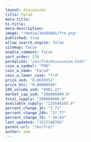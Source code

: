 ```yaml
---
layout: discussion
title: Farad
meta-title: 
h1-title: 
meta-description: 
image: "/media/16404865/frd.png"
published: true
allow_search_engine: false
sitemap: false
enable_comment: false
sort_order: 538
permalink: "/en/frd/discussion.html"
coin_a_symbol: "FRD"
coin_a_name: "Farad"
coin_a_lower_case: "frd"
price_usd: "0.0639351"
price_btc: "0.00000544"
24h_volume_usd: "6961.22"
market_cap_usd: "200000000.0"
total_supply: "200000000.0"
available_supply: "135644265.0"
percent_change_1h: "3.71"
percent_change_24h: "37.77"
percent_change_7d: "-10.04"
last_updated: "1517140763"
parent-url: "/en/frd/"
author: Sam
---
```


